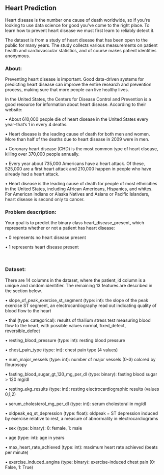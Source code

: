 ## Heart Prediction

 Heart disease is the number one cause of death worldwide, so if you're looking to use data science for good you've come to the right place. To learn how to prevent heart disease we must first learn to reliably    detect it.

 The dataset is from a study of heart disease that has been open to the public for many years. The study collects various measurements on patient health and cardiovascular statistics, and of course makes patient   identities anonymous.
 
### About:

 Preventing heart disease is important. Good data-driven systems for predicting heart disease can improve the entire research and prevention process, making sure that more people can live healthy lives.

 In the United States, the Centers for Disease Control and Prevention is a good resource for information about heart disease. According to their website:

 •	About 610,000 people die of heart disease in the United States every year–that’s 1 in every 4 deaths.

 •	Heart disease is the leading cause of death for both men and women. More than half of the deaths due to heart disease in 2009 were in men.

 •	Coronary heart disease (CHD) is the most common type of heart disease, killing over 370,000 people annually.

 •	Every year about 735,000 Americans have a heart attack. Of these, 525,000 are a first heart attack and 210,000 happen in people who have already had a heart attack.

 •	Heart disease is the leading cause of death for people of most ethnicities in the United States, including African Americans, Hispanics, and whites. For American Indians or Alaska Natives and Asians or Pacific  Islanders, heart disease is second only to cancer.
 
### Problem description:
 Your goal is to predict the binary class heart_disease_present, which represents whether or not a patient has heart disease:

 •	0 represents no heart disease present

 •	1 represents heart disease present

 
### Dataset:

 There are 14 columns in the dataset, where the patient_id column is a unique and random identifier. The remaining 13 features are described in the section below.

 •	slope_of_peak_exercise_st_segment (type: int): the slope of the peak exercise ST segment, an electrocardiography read out indicating quality of blood flow to the heart

 •	thal (type: categorical): results of thallium stress test measuring blood flow to the heart, with possible values normal, fixed_defect, reversible_defect

 •	resting_blood_pressure (type: int): resting blood pressure

 •	chest_pain_type (type: int): chest pain type (4 values)

 •	num_major_vessels (type: int): number of major vessels (0-3) colored by flourosopy

 •	fasting_blood_sugar_gt_120_mg_per_dl (type: binary): fasting blood sugar > 120 mg/dl

 •	resting_ekg_results (type: int): resting electrocardiographic results (values 0,1,2)

 •	serum_cholesterol_mg_per_dl (type: int): serum cholestoral in mg/dl

 •	oldpeak_eq_st_depression (type: float): oldpeak = ST depression induced by exercise relative to rest, a measure of abnormality in electrocardiograms

 •	sex (type: binary): 0: female, 1: male

 •	age (type: int): age in years

 •	max_heart_rate_achieved (type: int): maximum heart rate achieved (beats per minute)

 •	exercise_induced_angina (type: binary): exercise-induced chest pain (0: False, 1: True)
 

